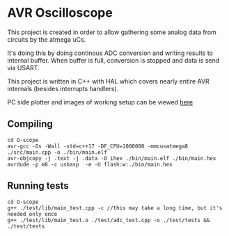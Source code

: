 # AVR Oscilloscope

This project is created in order to allow gathering some analog data from circuits by the atmega uCs.

It's doing this by doing continous ADC conversion and writing results to internal buffer.
When buffer is full, conversion is stopped and data is send via USART.

This project is written in C++ with HAL which covers nearly entire AVR internals (besides interrupts handlers).

PC side plotter and images of working setup can be viewed [here](https://github.com/jakub-gonet/AVR_O-scope_PC)

## Compiling

```
cd O-scope
avr-gcc -Os -Wall -std=c++17 -DF_CPU=1000000 -mmcu=atmega8 ./src/main.cpp -o ./bin/main.elf
avr-objcopy -j .text -j .data -O ihex ./bin/main.elf ./bin/main.hex
avrdude -p m8 -c usbasp  -e -U flash:w:./bin/main.hex
```

## Running tests

```
cd O-scope
g++ ./test/lib/main_test.cpp -c //this may take a long time, but it's needed only once
g++ ./test/lib/main_test.o ./test/adc_test.cpp -o ./test/tests && ./test/tests
```
